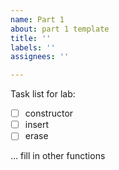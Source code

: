 ```yaml
---
name: Part 1
about: part 1 template
title: ''
labels: ''
assignees: ''

---
```


Task list for lab:

- [ ] constructor
- [ ] insert
- [ ] erase

... fill in other functions
